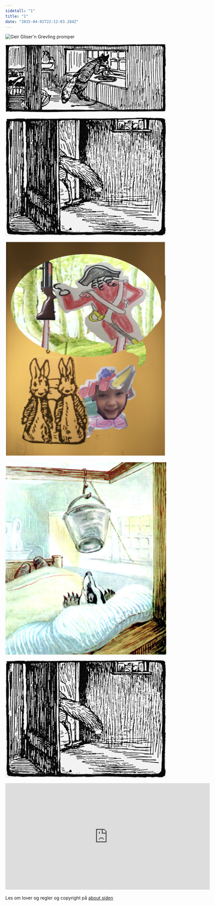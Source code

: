 ```yaml
---
sidetall: "1"
title: "1"
date: "2015-04-01T22:12:03.284Z"
---
```



![Geir Gliser'n Grevling promper](./xx.png)

![Geir Gliser'n Grevling & Herr Havre Rev](./18.png)

![Geir Gliser'n Grevling & Herr Havre Rev](./21.png)

![Geir Gliser'n Grevling & Herr Havre Rev](./25.png)

![Geir Gliser'n Grevling & Herr Havre Rev](./20.jpg)

![Geir Gliser'n Grevling & Herr Havre Rev](./21.png)

<!-- Geir Grevling spiser kaninpai innimellom, men der er baaare veldig sjelden og baaare når Geir ikke finner noe annen mat og baaare veldig små kaniner. Helst kaninbabyer.

line 7: He had half a dozen houses, but he was seldom at home. -->

<iframe src="https://docs.google.com/forms/d/e/1FAIpQLSdaU1qxlU76iRXUClnxtVycECOt0wqjnCQ8tT6mIzPJxbwDUg/viewform?embedded=true" width="640" height="333" frameborder="0" marginheight="0" marginwidth="0">Loading...</iframe>


<!-- ##Her er dine tegninger:

![XX_side_x_](./x.png)

![XX_side_x_](./x.png)

![XX_side_x_](./x.png)


##Tusen takk
for at du var dugnadsdeltager og lastet opp en tegning til vår felles [Gatsby barnebokbutikk](https://www.gatsbyjs.org/tutorial/).

Hilsen Lillian 🦄 og Ola 😺 i laboraturiet i det bittelille Hvite Hus på Rodeløkka, Oslo, Norway, Earth, next to Venus.

Last opp en tegning til, men husk at Lillian 🦄 og Ola 😺 må lime inn tegningen din før den blir synlig på internett.


<iframe src="https://docs.google.com/forms/d/e/1FAIpQLSdaU1qxlU76iRXUClnxtVycECOt0wqjnCQ8tT6mIzPJxbwDUg/viewform?embedded=true" width="640" height="668" frameborder="0" marginheight="0" marginwidth="0">Loading...</iframe>
-->
Les om lover og regler og copyright
på [about siden](/about/)

<!--
His clothes were very dirty; and as he slept in the day-time, he always went to bed in his boots. And the bed which he went to bed in, was generally Herr Havre Rev.


Now Geir "Gliser'n" Grevling did occasionally eat rabbit-pie; but it was only very little young ones occasionally, when other food was really scarce. He was friendly with gamle bestefar Benjamin Bouncer; they agreed in disliking the De Onde otterne and Herr Havre Rev; they often talked over that painful subject. -->